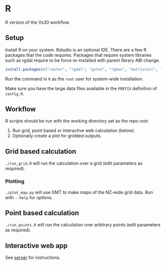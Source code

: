 # R
R version of the Vs30 workflow.

## Setup
Install R on your system. Rstudio is an optional IDE.
There are a few R packages that the code requires. Packages that require system libraries such as rgdal require to be force re-installed with parent library ABI change.
```r
install.packages(c("raster", "rgdal", "gstat", "rgeos", "matrixcalc", "spatstat", "ncdf4", "proxy"))
```
Run the command in `R` as the `root` user for system-wide installation.

Make sure you have the large data files available in the `PREFIX` definition of `config.R`.

## Workflow
R scripts should be run with the working directory set as the repo root.
1. Run grid, point based or interactive web calculation (below).
1. Optionally create a plot for gridded outputs.

## Grid based calculation
`./run_grid.R` will run the calculation over a grid (edit parameters as required).

### Plotting
`./plot_map.py` will use GMT to make maps of the NZ-wide grid data. Run with `--help` for options.

## Point based calculation
`./run_points.R` will run the calculation over arbitrary points (edit parameters as required).

## Interactive web app
See [server](../server) for instructions.
